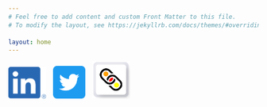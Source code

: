 ```yaml
---
# Feel free to add content and custom Front Matter to this file.
# To modify the layout, see https://jekyllrb.com/docs/themes/#overriding-theme-defaults

layout: home
---
```

[<img src="/images/LI-In-Bug.png" height="15%" width="15%" style="padding-right:10px">](https://www.LinkedIn.com/in/saieva)
[<img src="/images/Twittersocialicons-roundedsquare-blue.png" height="13%" width="13%" style="padding-right:10px">](https://www.Twitter.com/saieva)
[<img src="/images/MettleCVE-150x150px.png" height="15%" width="15%">](https://www.linkedIn.com/company/webmettle)
